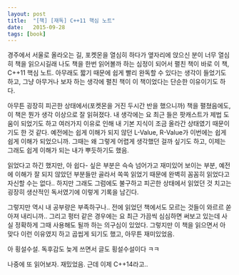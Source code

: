 ```yaml
---
layout: post
title:  "[책] [재독] C++11 핵심 노트"
date:   2015-09-28
tags: [book]
---
```


경주에서 서울로 올라오는 길, 포켓몬을 열심히 하다가 옆자리에 앉으신 분이 너무 열심히 책을 읽으시길래 나도 책을 한번 읽어볼까 하는 심정이 되어서 펼친 책이 바로 이 책, C++11 핵심 노트. 아무래도 짧기 때문에 쉽게 빨리 완독할 수 있다는 생각이 들었기도 하고, 그냥 아무거나 보자 하는 생각에 펼친 책이 이 책이었다는 단순한 이유이기도 하다. 

  아무튼 굉장히 피곤한 상태에서(포켓몬을 거진 두시간 반을 했으니까) 책을 펼쳤음에도, 이 책은 뭔가 생각 이상으로 잘 읽혀졌다. 내 생각에는 요 최근 들은 팟캐스트가 제법 도움이 되었기도 하고 여러가지 이유로 인해 내 기본 지식이 조금 올라간 상태였기 때문이기도 한 것 같다. 예전에는 쉽게 이해가 되지 않던 L-Value, R-Value가 이번에는 쉽게 쉽게 이해가 되었으니까. 그때는 왜 그렇게 어렵게 생각했던 걸까 싶기도 하고, 이제는 그래도 쉽게 이해가 되는 내가 뿌듯하기도 했음. 

  읽었다고 하긴 했지만, 아 쉽다- 싶은 부분은 슥슥 넘어가고 재미있어 보이는 부분, 예전에 이해가 잘 되지 않았던 부분들만 골라서 쏙쏙 읽었기 때문에 완벽히 꼼꼼히 읽었다고 자신할 수는 없다.. 하지만 그래도 그럼에도 불구하고 피곤한 상태에서 읽었던 것 치고는 굉장히 생산적인 독서였기에 이렇게 기록을 남긴다. 

  그렇지만 역시 내 공부량은 부족하구나.. 전에 읽었던 책에서도 모르는 것들이 와르르 쏟아져 내리니까.. 그리고 펑터 같은 경우에는 요 최근 가끔씩 심심하면 써보고 있는데 사실 정확하게 그때 사용해도 될까 하는 의구심이 있었다. 그렇지만 이 책을 읽으면서 아 맞다 이런 이유였지 하고 곱씹게 되기도 했고, 아무튼 재미있었음. 

  아 횡설수설. 독후감도 늦게 쓰면서 글도 횡설수설이다 ㅋㅋ 

  나중에 또 읽어보자. 재밌었음. 근데 이제 C++14라고..